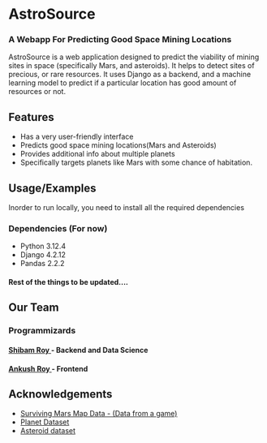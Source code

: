 
# AstroSource
### A Webapp For Predicting Good Space Mining Locations

AstroSource is a web application designed to predict the viability of mining sites in space (specifically Mars, and asteroids). It helps to detect sites of precious, or rare resources.
It uses Django as a backend, and a machine learning model to predict if a particular location has good amount of resources or not.


## Features

- Has a very user-friendly interface
- Predicts good space mining locations(Mars and Asteroids)
- Provides additional info about multiple planets
- Specifically targets planets like Mars with some chance of habitation.






## Usage/Examples

Inorder to run locally, you need to install all the required dependencies
### Dependencies (For now)

- Python 3.12.4
- Django 4.2.12
- Pandas 2.2.2

#### Rest of the things to be updated....


## Our Team 
### Programmizards 

####  [Shibam Roy ](https://github.com/ShibamRoy9826/) - Backend and Data Science 

#### [Ankush Roy ](https://github.com/ankushroy-code/) - Frontend


## Acknowledgements

 - [Surviving Mars Map Data - (Data from a game)](https://www.kaggle.com/datasets/peijenlin/surviving-mars-maps/data)
 - [Planet Dataset](https://www.kaggle.com/datasets/iamsouravbanerjee/planet-dataset)
 - [Asteroid dataset](https://www.kaggle.com/datasets/sakhawat18/asteroid-dataset/data)


